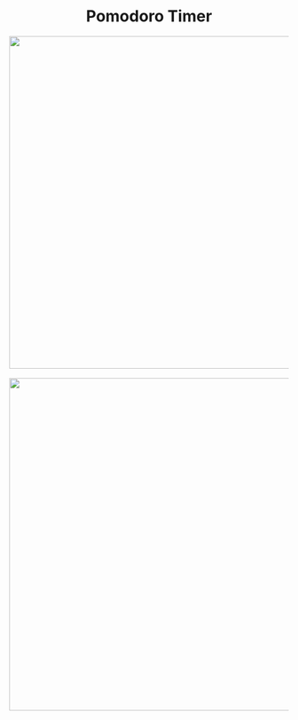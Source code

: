 <h1 align="center">Pomodoro Timer</h1>

<p align="center" > 
  <img src="demo/pomodoroScreen.png" width="600px" />
  <br/>
  <br/>
  <img src="demo/pomodoro.gif"  width="600px" /> 
</p>
